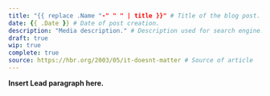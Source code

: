 ```yaml
---
title: "{{ replace .Name "-" " " | title }}" # Title of the blog post.
date: {{ .Date }} # Date of post creation.
description: "Media description." # Description used for search engine.
draft: true
wip: true
complete: true
source: https://hbr.org/2003/05/it-doesnt-matter # Source of article
---
```


**Insert Lead paragraph here.**